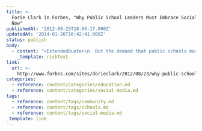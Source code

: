 ```yaml
---
title: >-
  Forie Clark in Forbes, "Why Public School Leaders Must Embrace Social Media
  Now"
publishedAt: '2012-09-25T18:06:17.000Z'
updatedAt: '2014-01-26T16:42:41.000Z'
status: publish
body:
  - content: "<ExtendedQuote>\n  But the demand that public schools market themselves in order to compete for precious government dollars has reached a fever pitch. As a consultant who has worked with dozens of school districts, I\x92m convinced that if schools want to improve their image with taxpayers, they must begin to use social media.\_ The benefits are just too great, and as more of the taxpaying community ties into social media through mobile devices, \x93traditional\x94 public schools have to become\_*non-traditional*, and join the conversation.\n</ExtendedQuote>\n\nWhile I'm always supportive of teachers and principals using social media, either in the classroom or to engage with their community, when we start framing social media use (and school operations in general) as a business decision, we've already lost. \_When you're forced to consider the usage of tools in school as if that school was a business, no longer are those schools being run as a public service but as a private enterprise, competing with other private enterprises for the eyes (and ultimately, the dollars) of parents and students.\n\nNot really the best way to build a community school.\n"
    _template: richText
link:
  url: >-
    http://www.forbes.com/sites/dorieclark/2012/08/23/why-public-school-leaders-must-embrace-social-media-now/
categories:
  - reference: content/categories/education.md
  - reference: content/categories/social-media.md
tags:
  - reference: content/tags/community.md
  - reference: content/tags/schools.md
  - reference: content/tags/social-media.md
_template: link
---
```



